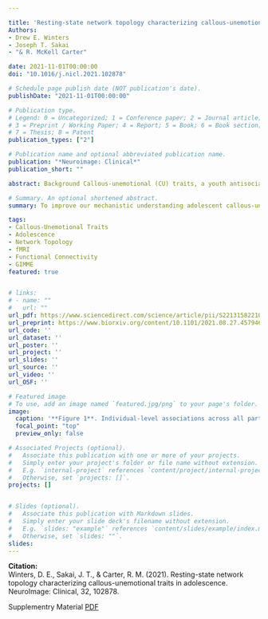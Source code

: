 ```yaml
---

title: 'Resting-state network topology characterizing callous-unemotional traits in adolescence'
Authors: 
- Drew E. Winters
- Joseph T. Sakai
- "& R. McKell Carter"

date: 2021-11-01T00:00:00
doi: "10.1016/j.nicl.2021.102878"

# Schedule page publish date (NOT publication's date).
publishDate: "2021-11-01T00:00:00"

# Publication type.
# Legend: 0 = Uncategorized; 1 = Conference paper; 2 = Journal article;
# 3 = Preprint / Working Paper; 4 = Report; 5 = Book; 6 = Book section;
# 7 = Thesis; 8 = Patent
publication_types: ["2"]

# Publication name and optional abbreviated publication name.
publication: "*Neuroimage: Clinical*"
publication_short: ""

abstract: Background Callous-unemotional (CU) traits, a youth antisocial phenotype, are hypothesized to associate with aberrant connectivity (dis-integration) across the salience (SAL), default mode (DMN), and frontoparietal (FPN) networks. However, CU traits have a heterogeneous presentation and previous research has not modeled individual heterogeneity in resting-state connectivity amongst adolescents with CU traits. The present study models individual-specific network maps and examines topological features of individual and subgroup maps in relation to CU traits. Methods Participants aged 13-17 completed resting-state functional connectivity and the inventory of callous-unemotional traits as part of the Nathan Klein Rockland study. A sparse network approach (GIMME) was used to derive individual-level and subgroup maps of all participants. We then examined heterogeneous network features associated with CU traits. Results Higher rates of CU traits increased probability of inclusion in one subgroup, which had the highest mean level of CU traits. Analysis of network features reveals less density within the FPN and greater density between DMN-FPN associated with CU traits. Discussion Findings indicate heterogeneous person-specific connections and some subgroup connections amongst adolescents associate with CU traits. Higher CU traits associate with lower density in the FPN, which has been associated with attention and inhibition, and higher density between the DMN-FPN, which have been linked with cognitive control, social working memory, and empathy. Our findings suggest less efficiency in FPN function which, when considered mechanistically, could result in difficulty suppressing DMN when task positive networks are engaged. This is an area for further exploration but could explain cognitive and socio-affective impairments in CU traits. 

# Summary. An optional shortened abstract.
summary: To improve our mechanistic understanding adolescent callous-unemotional traits, we used a novel connectivity method to examine network topology in adolescent brains and how connection density and node centrality was different in the presence of callous-unemotional traits.

tags:
- Callous-Unemotional Traits
- Adolescence
- Network Topology
- fMRI 
- Functional Connectivity
- GIMME
featured: true


# links:
# - name: ""
#   url: ""
url_pdf: https://www.sciencedirect.com/science/article/pii/S2213158221003223
url_preprint: https://www.biorxiv.org/content/10.1101/2021.08.27.457946v1.full.pdf
url_code: ''
url_dataset: ''
url_poster: ''
url_project: ''
url_slides: ''
url_source: ''
url_video: ''
url_OSF: ''

# Featured image
# To use, add an image named `featured.jpg/png` to your page's folder. 
image:
  caption: '**Figure 1**. Individual-level associations across all participants with callous-unemotional traits. A. Depiction off all potential connections in the frontoparietal network (FPN); B. Association between positive connections within the FPN; C. Depiction of all possible connections between default mode-frontoparietal networks (DMN-FPN); D. Association between CU traits and positive connections between DMN-FPN. Node: blue = DMN, red = salience network (SAL), green = FPN.;**Figure 2**. Group-level associations of subgroup two with callous-unemotional traits. A. Depiction of the shared connections for subgroup two. Size of spherical nodes indicate within network centrality (bigger node spheres = more centrality) and size of edges indicate connection density (thicker connection = more density); B. Depicting probability of subgroup inclusion in the presence of total callous-unemotional traits; C. Depicting the heterogeneity of all unshared connections in subgroup 2; D. Mean differences in CU traits by GIMME identified network subgroup. Note: only significant pairwise tests are shown. Node colors: blue = default mode network, red = salience network, green = frontoparietal network.'
  focal_point: "top"
  preview_only: false

# Associated Projects (optional).
#   Associate this publication with one or more of your projects.
#   Simply enter your project's folder or file name without extension.
#   E.g. `internal-project` references `content/project/internal-project/index.md`.
#   Otherwise, set `projects: []`.
projects: []


# Slides (optional).
#   Associate this publication with Markdown slides.
#   Simply enter your slide deck's filename without extension.
#   E.g. `slides: "example"` references `content/slides/example/index.md`.
#   Otherwise, set `slides: ""`.
slides: 
---
```

**Citation:**  
Winters, D. E., Sakai, J. T., & Carter, R. M. (2021). Resting-state network topology characterizing callous-unemotional traits in adolescence. NeuroImage: Clinical, 32, 102878.

Supplementry Material [PDF](https://ars.els-cdn.com/content/image/1-s2.0-S2213158221003223-mmc1.docx)







